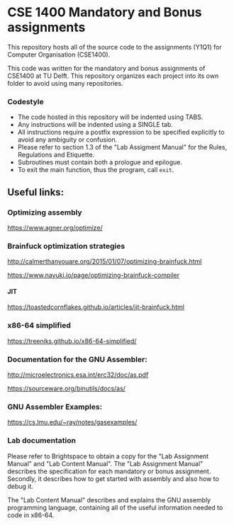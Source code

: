 # CSE 1400 Mandatory and Bonus assignments
This repository hosts all of the source code to the assignments (Y1Q1) for Computer Organisation (CSE1400).

This code was written for the mandatory and bonus assignments of CSE1400 at TU Delft. This repository organizes each project into its own folder to avoid using many repositories.

### Codestyle
- The code hosted in this repository will be indented using TABS. 
- Any instructions will be indented using a SINGLE tab. 
- All instructions require a postfix expression to be specified explicitly to avoid any ambiguity or confusion.
- Please refer to section 1.3 of the "Lab Assigment Manual" for the Rules, Regulations and Etiquette.
- Subroutines must contain both a prologue and epilogue.
- To exit the main function, thus the program, call `exit`.

## Useful links:

### Optimizing assembly
  https://www.agner.org/optimize/ 
  
### Brainfuck optimization strategies
  http://calmerthanyouare.org/2015/01/07/optimizing-brainfuck.html

  https://www.nayuki.io/page/optimizing-brainfuck-compiler
  
  #### JIT
  https://toastedcornflakes.github.io/articles/jit-brainfuck.html

### x86-64 simplified
  https://treeniks.github.io/x86-64-simplified/

### Documentation for the GNU Assembler:
  http://microelectronics.esa.int/erc32/doc/as.pdf
  
  https://sourceware.org/binutils/docs/as/

### GNU Assembler Examples:
  https://cs.lmu.edu/~ray/notes/gasexamples/

### Lab documentation
Please refer to Brightspace to obtain a copy for the "Lab Assignment Manual" and "Lab Content Manual".
The "Lab Assignment Manual" describes the specification for each mandatory or bonus assignment. Secondly, it describes how to get started with assembly and also how to debug it.

The "Lab Content Manual" describes and explains the GNU assembly programming language, containing all of the useful information needed to code in x86-64.
